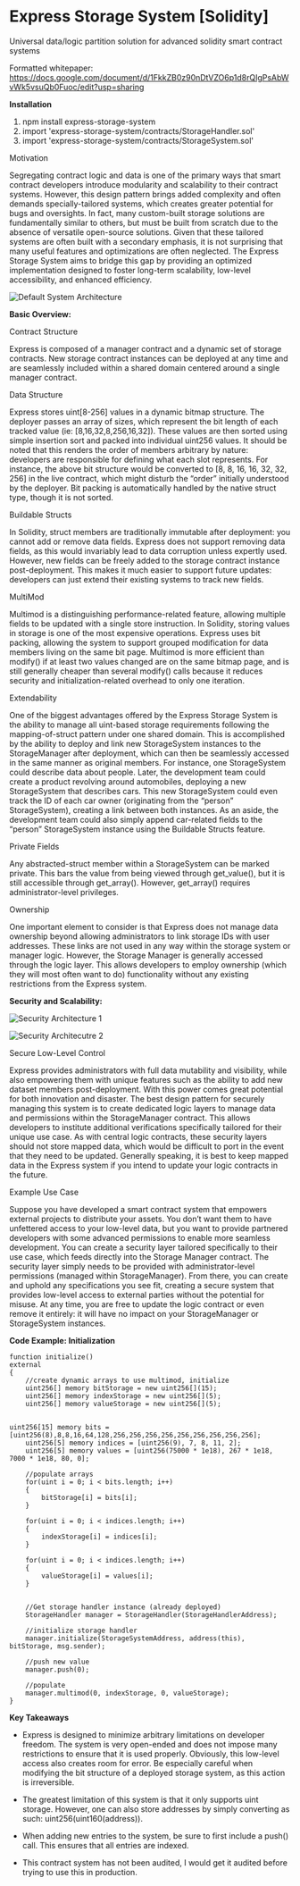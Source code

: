 # Express Storage System [Solidity]
Universal data/logic partition solution for advanced solidity smart contract systems

Formatted whitepaper: https://docs.google.com/document/d/1FkkZB0z90nDtVZO6p1d8rQIgPsAbWvWk5vsuQb0Fuoc/edit?usp=sharing

**Installation**  
1) npm install express-storage-system  
2) import 'express-storage-system/contracts/StorageHandler.sol'
3) import 'express-storage-system/contracts/StorageSystem.sol'

Motivation

Segregating contract logic and data is one of the primary ways that smart contract developers introduce modularity and scalability to their contract systems.  However, this design pattern brings added complexity and often demands specially-tailored systems, which creates greater potential for bugs and oversights.  In fact, many custom-built storage solutions are fundamentally similar to others, but must be built from scratch due to the absence of versatile open-source solutions.  Given that these tailored systems are often built with a secondary emphasis, it is not surprising that many useful features and optimizations are often neglected.  The Express Storage System aims to bridge this gap by providing an optimized implementation designed to foster long-term scalability, low-level accessibility, and enhanced efficiency.

![Default System Architecture](https://github.com/wisecameron/ExpressStorageSystem/blob/main/Images/Base%20System%20Architecture.png)

**Basic Overview:**

Contract Structure

Express is composed of a manager contract and a dynamic set of storage contracts.  New storage contract instances can be deployed at any time and are seamlessly included within a shared domain centered around a single manager contract.

Data Structure

Express stores uint[8-256] values in a dynamic bitmap structure.  The deployer passes an array of sizes, which represent the bit length of each tracked value (ie: [8,16,32,8,256,16,32]).   These values are then sorted using simple insertion sort and packed 
into individual uint256 values.  It should be noted that this renders the order of members arbitrary by nature: developers are responsible for defining what each slot represents.  For instance, the above bit structure would be converted to [8, 8, 16, 16, 32, 32, 256] in the live contract, which might disturb the “order” initially understood by the deployer.  Bit packing is automatically handled by the native struct type, though it is not sorted.  

Buildable Structs

In Solidity, struct members are traditionally immutable after deployment: you cannot add or remove data fields.  Express does not support removing data fields, as this would invariably lead to data corruption unless expertly used.  However, new fields can be freely added to the storage contract instance post-deployment.  This makes it much easier to support future updates: developers can just extend their existing systems to track new fields.

MultiMod

Multimod is a distinguishing performance-related feature, allowing multiple fields to be updated with a single store instruction.  In Solidity, storing values in storage is one of the most expensive operations. 
Express uses bit packing, allowing the system to support grouped modification for data members living on the same bit page.  Multimod is more efficient than modify() if at least two values changed are on the same bitmap page, and is still generally cheaper than several modify() calls because it reduces security and initialization-related overhead to only one iteration.  

Extendability

One of the biggest advantages offered by the Express Storage System is the ability to manage all uint-based storage requirements following the mapping-of-struct pattern under one shared domain.  This is accomplished by the ability to deploy and link new StorageSystem instances to the StorageManager after deployment, which can then be seamlessly accessed in the same manner as original members.  For instance, one StorageSystem could describe data about people.  Later, the development team could create a product revolving around automobiles, deploying a new StorageSystem that describes cars.  This new StorageSystem could even track the ID of each car owner (originating from the “person” StorageSystem), creating a link between both instances.  As an aside, the development team could also simply append car-related fields to the “person” StorageSystem instance using the Buildable Structs feature. 

Private Fields

Any abstracted-struct member within a StorageSystem can be marked private.  This bars the value from being viewed through get_value(), but it is still accessible through get_array().  However, get_array() requires administrator-level privileges.

Ownership

One important element to consider is that Express does not manage data ownership beyond allowing administrators to link storage IDs with user addresses.  These links are not used in any way within the storage system or manager logic.  However, the Storage Manager is generally accessed through the logic layer.  This allows developers to employ ownership (which they will most often want to do) functionality without any existing restrictions from the Express system.  

**Security and Scalability:**

![Security Architecture 1](https://github.com/wisecameron/ExpressStorageSystem/blob/main/Images/Security%20Architecture%20Case%201.png)

![Security Architecutre 2](https://github.com/wisecameron/ExpressStorageSystem/blob/main/Images/Security%20Architecture%20Case%202.png)

Secure Low-Level Control

Express provides administrators with full data mutability and visibility, while also empowering them with unique features such as the ability to add new dataset members post-deployment.  With this power comes great potential for both innovation and disaster.  The best design pattern for securely managing this system is to create dedicated logic layers to manage data and permissions within the StorageManager contract.  This allows developers to institute additional verifications specifically tailored for their unique use case.  As with central logic contracts, these security layers should not store mapped data, which would be difficult to port in the event that they need to be updated.  Generally speaking, it is best to keep mapped data in the Express system if you intend to update your logic contracts in the future.  

Example Use Case

Suppose you have developed a smart contract system that empowers external projects to distribute your assets.  You don’t want them to have unfettered access to your low-level data, but you want to provide partnered developers with some advanced permissions to enable more seamless development.  You can create a security layer tailored specifically to their use case, which feeds directly into the Storage Manager contract.  The security layer simply needs to be provided with administrator-level permissions (managed within StorageManager).  From there, you can create and uphold any specifications you see fit, creating a secure system that provides low-level access to external parties without the potential for misuse.  At any time, you are free to update the logic contract or even remove it entirely: it will have no impact on your StorageManager or StorageSystem instances.  

**Code Example: Initialization**

    function initialize()
    external
    {
        //create dynamic arrays to use multimod, initialize
        uint256[] memory bitStorage = new uint256[](15);
        uint256[] memory indexStorage = new uint256[](5);
        uint256[] memory valueStorage = new uint256[](5);


	uint256[15] memory bits = [uint256(8),8,8,16,64,128,256,256,256,256,256,256,256,256,256];
        uint256[5] memory indices = [uint256(9), 7, 8, 11, 2];
        uint256[5] memory values = [uint256(75000 * 1e18), 267 * 1e18, 7000 * 1e18, 80, 0];

        //populate arrays
		for(uint i = 0; i < bits.length; i++)
		{
			bitStorage[i] = bits[i];
		}

        for(uint i = 0; i < indices.length; i++)
		{
			indexStorage[i] = indices[i];
		}

        for(uint i = 0; i < indices.length; i++)
		{
			valueStorage[i] = values[i];
		}


        //Get storage handler instance (already deployed)
		StorageHandler manager = StorageHandler(StorageHandlerAddress);

        //initialize storage handler
		manager.initialize(StorageSystemAddress, address(this), bitStorage, msg.sender);

        //push new value
		manager.push(0);

        //populate
        manager.multimod(0, indexStorage, 0, valueStorage);			
    }

**Key Takeaways**
* Express is designed to minimize arbitrary limitations on developer freedom.  The system is very open-ended and does not impose many restrictions to ensure that it is used properly.  Obviously, this low-level access also creates room for error.  Be especially careful when modifying the bit structure of a deployed storage system, as this action is irreversible.  

* The greatest limitation of this system is that it only supports uint storage.  However, one can also store addresses by simply converting as such: uint256(uint160(address)).

* When adding new entries to the system, be sure to first include a push() call.  This ensures that all entries are indexed.

* This contract system has not been audited, I would get it audited before trying to use this in production.
